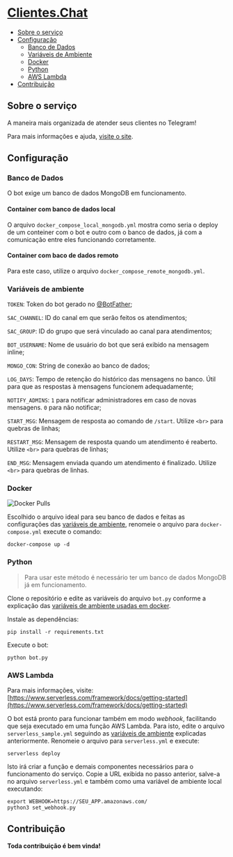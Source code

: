 # [Clientes.Chat](https://clientes.chat)

* [Sobre o serviço](#sobre-o-serviço)
* [Configuração](#configuração)
  * [Banco de Dados](#banco-de-dados)
  * [Variáveis de Ambiente](#variáveis-de-ambiente)
  * [Docker](#docker)
  * [Python](#python)
  * [AWS Lambda](#aws-lambda)
* [Contribuição](#contribuição)

## Sobre o serviço

A maneira mais organizada de atender seus clientes no Telegram!

Para mais informações e ajuda, [visite o site](https://clientes.chat).

## Configuração

### Banco de Dados

O bot exige um banco de dados MongoDB em funcionamento.

#### Container com banco de dados local

O arquivo `docker_compose_local_mongodb.yml` mostra como seria o deploy de um conteiner com o bot e outro com o banco de dados, já com a comunicação entre eles funcionando corretamente. 

#### Container com baco de dados remoto

Para este caso, utilize o arquivo `docker_compose_remote_mongodb.yml`.

### Variáveis de ambiente

`TOKEN`: Token do bot gerado no [@BotFather](https://t.me/BotFather);

`SAC_CHANNEL`: ID do canal em que serão feitos os atendimentos;

`SAC_GROUP`: ID do grupo que será vinculado ao canal para atendimentos;

`BOT_USERNAME`: Nome de usuário do bot que será exibido na mensagem inline;

`MONGO_CON`: String de conexão ao banco de dados;

`LOG_DAYS`: Tempo de retenção do histórico das mensagens no banco. Útil para que as respostas à mensagens funcionem adequadamente;

`NOTIFY_ADMINS`: `1` para notificar administradores em caso de novas mensagens. `0` para não notificar;

`START_MSG`: Mensagem de resposta ao comando de `/start`. Utilize `<br>` para quebras de linhas;

`RESTART_MSG`: Mensagem de resposta quando um atendimento é reaberto. Utilize `<br>` para quebras de linhas;

`END_MSG`: Mensagem enviada quando um atendimento é finalizado. Utilize `<br>` para quebras de linhas.

### Docker

![Docker Pulls](https://img.shields.io/docker/pulls/gabrielrf/clienteschat)

Escolhido o arquivo ideal para seu banco de dados e feitas as configurações das [variáveis de ambiente](#variáveis-de-ambiente), renomeie o arquivo para `docker-compose.yml` execute o comando:

`docker-compose up -d`

### Python

> Para usar este método é necessário ter um banco de dados MongoDB já em funcionamento.

Clone o repositório e edite as variáveis do arquivo `bot.py` conforme a explicação das [variáveis de ambiente usadas em docker](#variáveis-de-ambiente).

Instale as dependências:

```
pip install -r requirements.txt
```

Execute o bot:

```
python bot.py
```

### AWS Lambda

Para mais informações, visite: [https://www.serverless.com/framework/docs/getting-started](https://www.serverless.com/framework/docs/getting-started)

O bot está pronto para funcionar também em modo *webhook*, facilitando que seja executado em uma função AWS Lambda. Para isto, edite o arquivo `serverless_sample.yml` seguindo as [variáveis de ambiente](#variáveis-de-ambiente) explicadas anteriormente. Renomeie o arquivo para `serverless.yml` e execute:

```
serverless deploy
```

Isto irá criar a função e demais componentes necessários para o funcionamento do serviço. Copie a URL exibida no passo anterior, salve-a no arquivo `serverless.yml` e também como uma variável de ambiente local executando:

```
export WEBHOOK=https://SEU_APP.amazonaws.com/
python3 set_webhook.py
```

## Contribuição

**Toda contribuição é bem vinda!**
